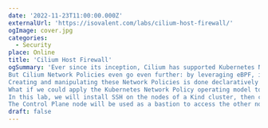 ```yaml
---
date: '2022-11-23T11:00:00.000Z'
externalUrl: 'https://isovalent.com/labs/cilium-host-firewall/'
ogImage: cover.jpg
categories:
  - Security
place: Online
title: 'Cilium Host Firewall'
ogSummary: 'Ever since its inception, Cilium has supported Kubernetes Network Policies to enforce traffic control to and from pods at L3/L4.
But Cilium Network Policies even go even further: by leveraging eBPF, it can provide greater visibility into packets and enforce traffic policies at L7 and can filter traffic based on criteria such as FQDN, protocol (such as kafka, grpc), etc…
Creating and manipulating these Network Policies is done declaratively using YAML manifests.
What if we could apply the Kubernetes Network Policy operating model to our hosts? Wouldn’t it be nice to have a consistent security model across not just our pods, but also the hosts running the pods? Let’s look at how the Cilium Host Firewall can achieve this.
In this lab, we will install SSH on the nodes of a Kind cluster, then create Cluster-wide Network Policies to regulate how the nodes can be accessed using SSH.
The Control Plane node will be used as a bastion to access the other nodes in the cluster.'
draft: false
---
```


